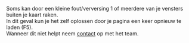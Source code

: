 Soms kan door een kleine fout/verversing 1 of meerdere van je vensters buiten je kaart raken.<br/>
In dit geval kun je het zelf oplossen door je pagina een keer opnieuw te laden (F5). <br/>
Wanneer dit niet helpt neem [contact](Hoe_kan_ik_hulp_krijgen.md) op met het team.<br/>
